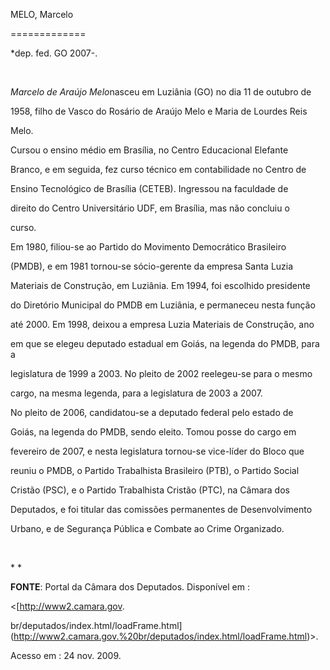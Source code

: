 MELO, Marcelo

=============



\*dep. fed. GO 2007-.



 



*Marcelo de Araújo Melo*nasceu em Luziânia (GO) no dia 11 de outubro de

1958, filho de Vasco do Rosário de Araújo Melo e Maria de Lourdes Reis

Melo.



Cursou o ensino médio em Brasília, no Centro Educacional Elefante

Branco, e em seguida, fez curso técnico em contabilidade no Centro de

Ensino Tecnológico de Brasília (CETEB). Ingressou na faculdade de

direito do Centro Universitário UDF, em Brasília, mas não concluiu o

curso.



Em 1980, filiou-se ao Partido do Movimento Democrático Brasileiro

(PMDB), e em 1981 tornou-se sócio-gerente da empresa Santa Luzia

Materiais de Construção, em Luziânia. Em 1994, foi escolhido presidente

do Diretório Municipal do PMDB em Luziânia, e permaneceu nesta função

até 2000. Em 1998, deixou a empresa Luzia Materiais de Construção, ano

em que se elegeu deputado estadual em Goiás, na legenda do PMDB, para a

legislatura de 1999 a 2003. No pleito de 2002 reelegeu-se para o mesmo

cargo, na mesma legenda, para a legislatura de 2003 a 2007.



No pleito de 2006, candidatou-se a deputado federal pelo estado de

Goiás, na legenda do PMDB, sendo eleito. Tomou posse do cargo em

fevereiro de 2007, e nesta legislatura tornou-se vice-líder do Bloco que

reuniu o PMDB, o Partido Trabalhista Brasileiro (PTB), o Partido Social

Cristão (PSC), e o Partido Trabalhista Cristão (PTC), na Câmara dos

Deputados, e foi titular das comissões permanentes de Desenvolvimento

Urbano, e de Segurança Pública e Combate ao Crime Organizado.



 



* *



**FONTE**: Portal da Câmara dos Deputados. Disponível em :

\<[http://www2.camara.gov.

br/deputados/index.html/loadFrame.html](http://www2.camara.gov.%20br/deputados/index.html/loadFrame.html)\>.

Acesso em : 24 nov. 2009.



 



 



 



 


